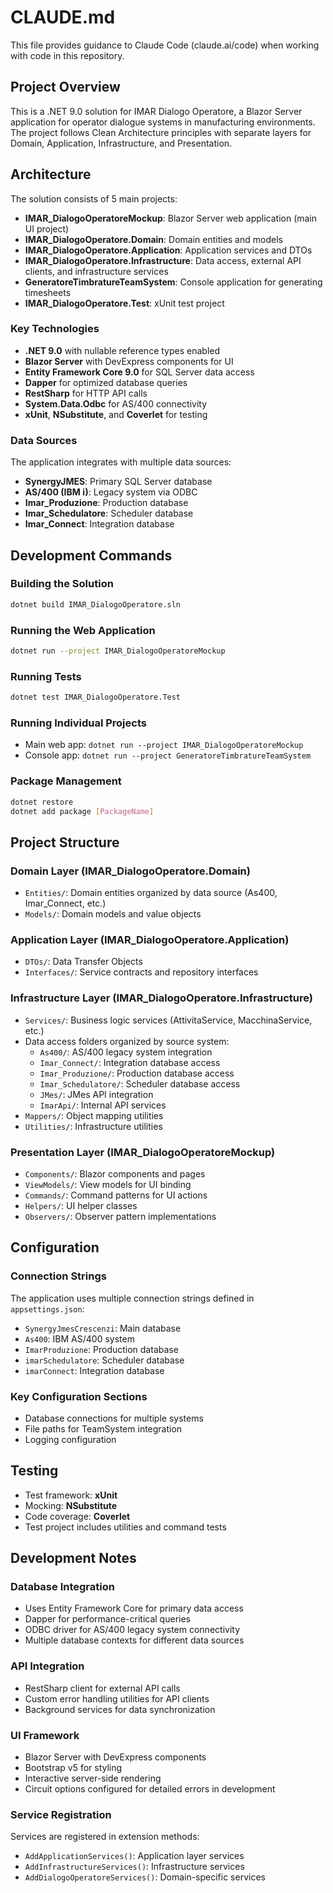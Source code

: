 # CLAUDE.md

This file provides guidance to Claude Code (claude.ai/code) when working with code in this repository.

## Project Overview

This is a .NET 9.0 solution for IMAR Dialogo Operatore, a Blazor Server application for operator dialogue systems in manufacturing environments. The project follows Clean Architecture principles with separate layers for Domain, Application, Infrastructure, and Presentation.

## Architecture

The solution consists of 5 main projects:

- **IMAR_DialogoOperatoreMockup**: Blazor Server web application (main UI project)
- **IMAR_DialogoOperatore.Domain**: Domain entities and models
- **IMAR_DialogoOperatore.Application**: Application services and DTOs  
- **IMAR_DialogoOperatore.Infrastructure**: Data access, external API clients, and infrastructure services
- **GeneratoreTimbratureTeamSystem**: Console application for generating timesheets
- **IMAR_DialogoOperatore.Test**: xUnit test project

### Key Technologies

- **.NET 9.0** with nullable reference types enabled
- **Blazor Server** with DevExpress components for UI
- **Entity Framework Core 9.0** for SQL Server data access
- **Dapper** for optimized database queries
- **RestSharp** for HTTP API calls
- **System.Data.Odbc** for AS/400 connectivity
- **xUnit**, **NSubstitute**, and **Coverlet** for testing

### Data Sources

The application integrates with multiple data sources:
- **SynergyJMES**: Primary SQL Server database
- **AS/400 (IBM i)**: Legacy system via ODBC
- **Imar_Produzione**: Production database
- **Imar_Schedulatore**: Scheduler database  
- **Imar_Connect**: Integration database

## Development Commands

### Building the Solution
```bash
dotnet build IMAR_DialogoOperatore.sln
```

### Running the Web Application
```bash
dotnet run --project IMAR_DialogoOperatoreMockup
```

### Running Tests
```bash
dotnet test IMAR_DialogoOperatore.Test
```

### Running Individual Projects
- Main web app: `dotnet run --project IMAR_DialogoOperatoreMockup`
- Console app: `dotnet run --project GeneratoreTimbratureTeamSystem`

### Package Management
```bash
dotnet restore
dotnet add package [PackageName]
```

## Project Structure

### Domain Layer (IMAR_DialogoOperatore.Domain)
- `Entities/`: Domain entities organized by data source (As400, Imar_Connect, etc.)
- `Models/`: Domain models and value objects

### Application Layer (IMAR_DialogoOperatore.Application)
- `DTOs/`: Data Transfer Objects
- `Interfaces/`: Service contracts and repository interfaces

### Infrastructure Layer (IMAR_DialogoOperatore.Infrastructure)
- `Services/`: Business logic services (AttivitaService, MacchinaService, etc.)
- Data access folders organized by source system:
  - `As400/`: AS/400 legacy system integration
  - `Imar_Connect/`: Integration database access
  - `Imar_Produzione/`: Production database access
  - `Imar_Schedulatore/`: Scheduler database access
  - `JMes/`: JMes API integration
  - `ImarApi/`: Internal API services
- `Mappers/`: Object mapping utilities
- `Utilities/`: Infrastructure utilities

### Presentation Layer (IMAR_DialogoOperatoreMockup)
- `Components/`: Blazor components and pages
- `ViewModels/`: View models for UI binding
- `Commands/`: Command patterns for UI actions
- `Helpers/`: UI helper classes
- `Observers/`: Observer pattern implementations

## Configuration

### Connection Strings
The application uses multiple connection strings defined in `appsettings.json`:
- `SynergyJmesCrescenzi`: Main database
- `As400`: IBM AS/400 system
- `ImarProduzione`: Production database
- `imarSchedulatore`: Scheduler database
- `imarConnect`: Integration database

### Key Configuration Sections
- Database connections for multiple systems
- File paths for TeamSystem integration
- Logging configuration

## Testing

- Test framework: **xUnit**
- Mocking: **NSubstitute** 
- Code coverage: **Coverlet**
- Test project includes utilities and command tests

## Development Notes

### Database Integration
- Uses Entity Framework Core for primary data access
- Dapper for performance-critical queries
- ODBC driver for AS/400 legacy system connectivity
- Multiple database contexts for different data sources

### API Integration
- RestSharp client for external API calls
- Custom error handling utilities for API clients
- Background services for data synchronization

### UI Framework
- Blazor Server with DevExpress components
- Bootstrap v5 for styling
- Interactive server-side rendering
- Circuit options configured for detailed errors in development

### Service Registration
Services are registered in extension methods:
- `AddApplicationServices()`: Application layer services
- `AddInfrastructureServices()`: Infrastructure services  
- `AddDialogoOperatoreServices()`: Domain-specific services